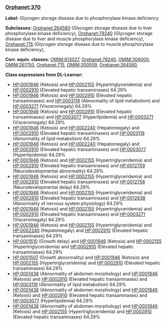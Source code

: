 
### [Orphanet:370](http://www.orpha.net/ORDO/Orphanet_370)
**Label:** Glycogen storage disease due to phosphorylase kinase deficiency

**Subclasses:** [Orphanet:264580](http://www.orpha.net/ORDO/Orphanet_264580) (Glycogen storage disease due to liver phosphorylase kinase deficiency), [Orphanet:79240](http://www.orpha.net/ORDO/Orphanet_79240) (Glycogen storage disease due to liver and muscle phosphorylase kinase deficiency), [Orphanet:715](http://www.orpha.net/ORDO/Orphanet_715) (Glycogen storage disease due to muscle phosphorylase kinase deficiency), 

**Corr. equiv. classes:** [OMIM:613027](http://purl.obolibrary.org/obo/OMIM_613027), [Orphanet:79240](http://www.orpha.net/ORDO/Orphanet_79240), [OMIM:306000](http://purl.obolibrary.org/obo/OMIM_306000), [OMIM:261750](http://purl.obolibrary.org/obo/OMIM_261750), [Orphanet:715](http://www.orpha.net/ORDO/Orphanet_715), [OMIM:300559](http://purl.obolibrary.org/obo/OMIM_300559), [Orphanet:264580](http://www.orpha.net/ORDO/Orphanet_264580), 

**Class expressions from DL-Learner:**

- [HP:0001946](http://purl.obolibrary.org/obo/HP_0001946) (Ketosis) and [HP:0002155](http://purl.obolibrary.org/obo/HP_0002155) (Hypertriglyceridemia) and [HP:0002910](http://purl.obolibrary.org/obo/HP_0002910) (Elevated hepatic transaminases) 64.29%
- [HP:0001946](http://purl.obolibrary.org/obo/HP_0001946) (Ketosis) and [HP:0002910](http://purl.obolibrary.org/obo/HP_0002910) (Elevated hepatic transaminases) and [HP:0003119](http://purl.obolibrary.org/obo/HP_0003119) (Abnormality of lipid metabolism) and [HP:0003271](http://purl.obolibrary.org/obo/HP_0003271) (Visceromegaly) 64.29%
- [HP:0001946](http://purl.obolibrary.org/obo/HP_0001946) (Ketosis) and [HP:0002910](http://purl.obolibrary.org/obo/HP_0002910) (Elevated hepatic transaminases) and [HP:0003077](http://purl.obolibrary.org/obo/HP_0003077) (Hyperlipidemia) and [HP:0003271](http://purl.obolibrary.org/obo/HP_0003271) (Visceromegaly) 64.29%
- [HP:0001946](http://purl.obolibrary.org/obo/HP_0001946) (Ketosis) and [HP:0002240](http://purl.obolibrary.org/obo/HP_0002240) (Hepatomegaly) and [HP:0002910](http://purl.obolibrary.org/obo/HP_0002910) (Elevated hepatic transaminases) and [HP:0003119](http://purl.obolibrary.org/obo/HP_0003119) (Abnormality of lipid metabolism) 64.29%
- [HP:0001946](http://purl.obolibrary.org/obo/HP_0001946) (Ketosis) and [HP:0002240](http://purl.obolibrary.org/obo/HP_0002240) (Hepatomegaly) and [HP:0002910](http://purl.obolibrary.org/obo/HP_0002910) (Elevated hepatic transaminases) and [HP:0003077](http://purl.obolibrary.org/obo/HP_0003077) (Hyperlipidemia) 64.29%
- [HP:0001946](http://purl.obolibrary.org/obo/HP_0001946) (Ketosis) and [HP:0002155](http://purl.obolibrary.org/obo/HP_0002155) (Hypertriglyceridemia) and [HP:0002910](http://purl.obolibrary.org/obo/HP_0002910) (Elevated hepatic transaminases) and [HP:0012759](http://purl.obolibrary.org/obo/HP_0012759) (Neurodevelopmental abnormality) 64.29%
- [HP:0001946](http://purl.obolibrary.org/obo/HP_0001946) (Ketosis) and [HP:0002155](http://purl.obolibrary.org/obo/HP_0002155) (Hypertriglyceridemia) and [HP:0002910](http://purl.obolibrary.org/obo/HP_0002910) (Elevated hepatic transaminases) and [HP:0012758](http://purl.obolibrary.org/obo/HP_0012758) (Neurodevelopmental delay) 64.29%
- [HP:0001946](http://purl.obolibrary.org/obo/HP_0001946) (Ketosis) and [HP:0002155](http://purl.obolibrary.org/obo/HP_0002155) (Hypertriglyceridemia) and [HP:0002910](http://purl.obolibrary.org/obo/HP_0002910) (Elevated hepatic transaminases) and [HP:0012638](http://purl.obolibrary.org/obo/HP_0012638) (Abnormality of nervous system physiology) 64.29%
- [HP:0001946](http://purl.obolibrary.org/obo/HP_0001946) (Ketosis) and [HP:0002155](http://purl.obolibrary.org/obo/HP_0002155) (Hypertriglyceridemia) and [HP:0002910](http://purl.obolibrary.org/obo/HP_0002910) (Elevated hepatic transaminases) and [HP:0003271](http://purl.obolibrary.org/obo/HP_0003271) (Visceromegaly) 64.29%
- [HP:0001946](http://purl.obolibrary.org/obo/HP_0001946) (Ketosis) and [HP:0002155](http://purl.obolibrary.org/obo/HP_0002155) (Hypertriglyceridemia) and [HP:0002240](http://purl.obolibrary.org/obo/HP_0002240) (Hepatomegaly) and [HP:0002910](http://purl.obolibrary.org/obo/HP_0002910) (Elevated hepatic transaminases) 64.29%
- [HP:0001510](http://purl.obolibrary.org/obo/HP_0001510) (Growth delay) and [HP:0001946](http://purl.obolibrary.org/obo/HP_0001946) (Ketosis) and [HP:0002155](http://purl.obolibrary.org/obo/HP_0002155) (Hypertriglyceridemia) and [HP:0002910](http://purl.obolibrary.org/obo/HP_0002910) (Elevated hepatic transaminases) 64.29%
- [HP:0001507](http://purl.obolibrary.org/obo/HP_0001507) (Growth abnormality) and [HP:0001946](http://purl.obolibrary.org/obo/HP_0001946) (Ketosis) and [HP:0002155](http://purl.obolibrary.org/obo/HP_0002155) (Hypertriglyceridemia) and [HP:0002910](http://purl.obolibrary.org/obo/HP_0002910) (Elevated hepatic transaminases) 64.29%
- [HP:0001438](http://purl.obolibrary.org/obo/HP_0001438) (Abnormality of abdomen morphology) and [HP:0001946](http://purl.obolibrary.org/obo/HP_0001946) (Ketosis) and [HP:0002910](http://purl.obolibrary.org/obo/HP_0002910) (Elevated hepatic transaminases) and [HP:0003119](http://purl.obolibrary.org/obo/HP_0003119) (Abnormality of lipid metabolism) 64.29%
- [HP:0001438](http://purl.obolibrary.org/obo/HP_0001438) (Abnormality of abdomen morphology) and [HP:0001946](http://purl.obolibrary.org/obo/HP_0001946) (Ketosis) and [HP:0002910](http://purl.obolibrary.org/obo/HP_0002910) (Elevated hepatic transaminases) and [HP:0003077](http://purl.obolibrary.org/obo/HP_0003077) (Hyperlipidemia) 64.29%
- [HP:0001438](http://purl.obolibrary.org/obo/HP_0001438) (Abnormality of abdomen morphology) and [HP:0001946](http://purl.obolibrary.org/obo/HP_0001946) (Ketosis) and [HP:0002155](http://purl.obolibrary.org/obo/HP_0002155) (Hypertriglyceridemia) and [HP:0002910](http://purl.obolibrary.org/obo/HP_0002910) (Elevated hepatic transaminases) 64.29%


